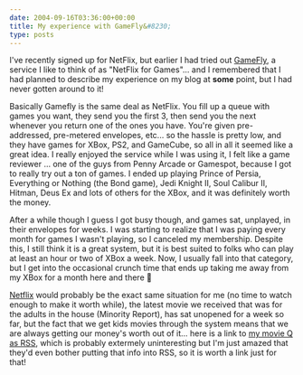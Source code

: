 ```yaml
---
date: 2004-09-16T03:36:00+00:00
title: My experience with GameFly&#8230;
type: posts
---
```

I've recently signed up for NetFlix, but earlier I had tried out <a title="GameFly.com" href="http://www.anrdoezrs.net/click-1559417-10195038">GameFly</a>, a service I like to think of as "NetFlix for Games"... and I remembered that I had planned to describe my experience on my blog at **some** point, but I had never gotten around to it!

Basically Gamefly is the same deal as NetFlix. You fill up a queue with games you want, they send you the first 3, then send you the next whenever you return one of the ones you have. You're given pre-addressed, pre-metered envelopes, etc... so the hassle is pretty low, and they have games for XBox, PS2, and GameCube, so all in all it seemed like a great idea. I really enjoyed the service while I was using it, I felt like a game reviewer ... one of the guys from Penny Arcade or Gamespot, because I got to really try out a ton of games. I ended up playing Prince of Persia, Everything or Nothing (the Bond game), Jedi Knight II, Soul Calibur II, Hitman, Deus Ex and lots of others for the XBox, and it was definitely worth the money.

After a while though I guess I got busy though, and games sat, unplayed, in their envelopes for weeks. I was starting to realize that I was paying every month for games I wasn't playing, so I canceled my membership. Despite this, I still think it is a great system, but it is best suited to folks who can play at least an hour or two of XBox a week. Now, I usually fall into that category, but I get into the occasional crunch time that ends up taking me away from my XBox for a month here and there 🙂

[Netflix](http://www.netflix.com) would probably be the exact same situation for me (no time to watch enough to make it worth while), the latest movie we received that was for the adults in the house (Minority Report), has sat unopened for a week so far, but the fact that we get kids movies through the system means that we are always getting our money's worth out of it... here is a link to [my movie Q as RSS](http://rss.netflix.com/QueueRSS?id=P1919270839112012058970361825810643), which is probably extermely uninteresting but I'm just amazed that they'd even bother putting that info into RSS, so it is worth a link just for that!
